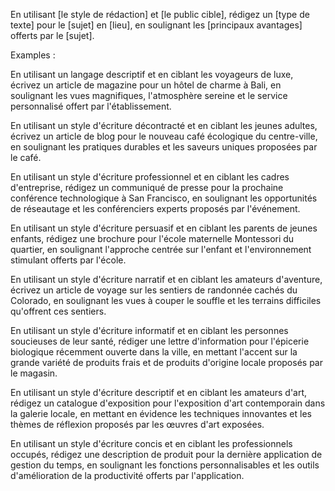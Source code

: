 En utilisant [le style de rédaction] et [le public cible], rédigez un [type de texte] pour le [sujet] en [lieu], en soulignant les [principaux avantages] offerts par le [sujet].

Examples : 

En utilisant un langage descriptif et en ciblant les voyageurs de luxe, écrivez un article de magazine pour un hôtel de charme à Bali, en soulignant les vues magnifiques, l'atmosphère sereine et le service personnalisé offert par l'établissement.

En utilisant un style d'écriture décontracté et en ciblant les jeunes adultes, écrivez un article de blog pour le nouveau café écologique du centre-ville, en soulignant les pratiques durables et les saveurs uniques proposées par le café.  
  
En utilisant un style d'écriture professionnel et en ciblant les cadres d'entreprise, rédigez un communiqué de presse pour la prochaine conférence technologique à San Francisco, en soulignant les opportunités de réseautage et les conférenciers experts proposés par l'événement.  
  
En utilisant un style d'écriture persuasif et en ciblant les parents de jeunes enfants, rédigez une brochure pour l'école maternelle Montessori du quartier, en soulignant l'approche centrée sur l'enfant et l'environnement stimulant offerts par l'école.  
  
En utilisant un style d'écriture narratif et en ciblant les amateurs d'aventure, écrivez un article de voyage sur les sentiers de randonnée cachés du Colorado, en soulignant les vues à couper le souffle et les terrains difficiles qu'offrent ces sentiers.  
  
En utilisant un style d'écriture informatif et en ciblant les personnes soucieuses de leur santé, rédiger une lettre d'information pour l'épicerie biologique récemment ouverte dans la ville, en mettant l'accent sur la grande variété de produits frais et de produits d'origine locale proposés par le magasin.  
  
En utilisant un style d'écriture descriptif et en ciblant les amateurs d'art, rédigez un catalogue d'exposition pour l'exposition d'art contemporain dans la galerie locale, en mettant en évidence les techniques innovantes et les thèmes de réflexion proposés par les œuvres d'art exposées.  
   
En utilisant un style d'écriture concis et en ciblant les professionnels occupés, rédigez une description de produit pour la dernière application de gestion du temps, en soulignant les fonctions personnalisables et les outils d'amélioration de la productivité offerts par l'application.  
  
